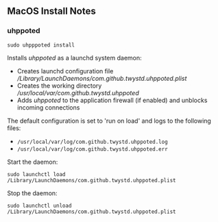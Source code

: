 ## MacOS Install Notes

### uhppoted
```
sudo uhpppoted install
```

Installs *uhppoted* as a launchd system daemon:
- Creates launchd configuration file */Library/LaunchDaemons/com.github.twystd.uhppoted.plist*
- Creates the working directory */usr/local/var/com.github.twystd.uhppoted*
- Adds *uhppoted* to the application firewall (if enabled) and unblocks incoming connections

The default configuration is set to 'run on load' and logs to the following files:
- `/usr/local/var/log/com.github.twystd.uhppoted.log`
- `/usr/local/var/log/com.github.twystd.uhppoted.err`

Start the daemon:
```
sudo launchctl load /Library/LaunchDaemons/com.github.twystd.uhppoted.plist
```

Stop the daemon:
```
sudo launchctl unload /Library/LaunchDaemons/com.github.twystd.uhppoted.plist
```